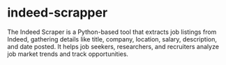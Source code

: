 # indeed-scrapper
The Indeed Scraper is a Python-based tool that extracts job listings from Indeed, gathering details like title, company, location, salary, description, and date posted. It helps job seekers, researchers, and recruiters analyze job market trends and track opportunities.
